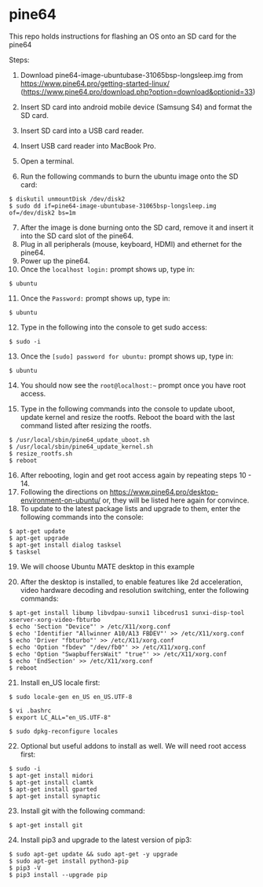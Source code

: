 # pine64
This repo holds instructions for flashing an OS onto an SD card for the pine64

Steps:

1. Download pine64-image-ubuntubase-31065bsp-longsleep.img from https://www.pine64.pro/getting-started-linux/ (https://www.pine64.pro/download.php?option=download&optionid=33)

2. Insert SD card into android mobile device (Samsung S4) and format the SD card.
3. Insert SD card into a USB card reader.
4. Insert USB card reader into MacBook Pro.
5. Open a terminal.
6. Run the following commands to burn the ubuntu image onto the SD card:

  ```
  $ diskutil unmountDisk /dev/disk2
  $ sudo dd if=pine64-image-ubuntubase-31065bsp-longsleep.img of=/dev/disk2 bs=1m
  ```

7. After the image is done burning onto the SD card, remove it and insert it into the SD card slot of the pine64.
8. Plug in all peripherals (mouse, keyboard, HDMI) and ethernet for the pine64.
9. Power up the pine64.
10. Once the `localhost login:` prompt shows up, type in:

  ```
  $ ubuntu
  ```

11. Once the `Password:` prompt shows up, type in:

  ```
  $ ubuntu
  ```


12. Type in the following into the console to get sudo access:

  ```
  $ sudo -i
  ```

13. Once the `[sudo] password for ubuntu:` prompt shows up, type in:

  ```
  $ ubuntu
  ```

14. You should now see the `root@localhost:~` prompt once you have root access.

15. Type in the following commands into the console to update uboot, update kernel and resize the rootfs. Reboot the board with the last command listed after resizing the rootfs.

  ```
  $ /usr/local/sbin/pine64_update_uboot.sh
  $ /usr/local/sbin/pine64_update_kernel.sh
  $ resize_rootfs.sh
  $ reboot
  ```

16. After rebooting, login and get root access again by repeating steps 10 - 14.
17. Following the directions on https://www.pine64.pro/desktop-environment-on-ubuntu/ or, they will be listed here again for convince.
18. To update to the latest package lists and upgrade to them, enter the following commands into the console:

  ```
  $ apt-get update
  $ apt-get upgrade
  $ apt-get install dialog tasksel
  $ tasksel
  ```
19. We will choose Ubuntu MATE desktop in this example

20. After the desktop is installed, to enable features like 2d acceleration, video hardware decoding and resolution switching, enter the following commands:

  ```
  $ apt-get install libump libvdpau-sunxi1 libcedrus1 sunxi-disp-tool xserver-xorg-video-fbturbo
  $ echo 'Section "Device"' > /etc/X11/xorg.conf
  $ echo 'Identifier "Allwinner A10/A13 FBDEV"' >> /etc/X11/xorg.conf
  $ echo 'Driver "fbturbo"' >> /etc/X11/xorg.conf
  $ echo 'Option "fbdev" "/dev/fb0"' >> /etc/X11/xorg.conf
  $ echo 'Option "SwapbuffersWait" "true"' >> /etc/X11/xorg.conf
  $ echo 'EndSection' >> /etc/X11/xorg.conf
  $ reboot
  ```

21. Install en_US locale first:

  ```
  $ sudo locale-gen en_US en_US.UTF-8
  
  $ vi .bashrc
  $ export LC_ALL="en_US.UTF-8"
  
  $ sudo dpkg-reconfigure locales 
  ```
  
22. Optional but useful addons to install as well. We will need root access first:

  ```
  $ sudo -i
  $ apt-get install midori
  $ apt-get install clamtk
  $ apt-get install gparted
  $ apt-get install synaptic
  ```

23. Install git with the following command:

  ```
  $ apt-get install git
  ```

24. Install pip3 and upgrade to the latest version of pip3:

  ```
  $ sudo apt-get update && sudo apt-get -y upgrade
  $ sudo apt-get install python3-pip
  $ pip3 -V
  $ pip3 install --upgrade pip
  ```
